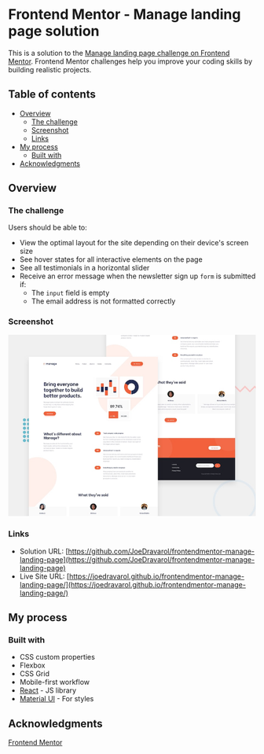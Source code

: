 # Frontend Mentor - Manage landing page solution

This is a solution to the [Manage landing page challenge on Frontend Mentor](https://www.frontendmentor.io/challenges/manage-landing-page-SLXqC6P5). Frontend Mentor challenges help you improve your coding skills by building realistic projects.

## Table of contents

- [Overview](#overview)
  - [The challenge](#the-challenge)
  - [Screenshot](#screenshot)
  - [Links](#links)
- [My process](#my-process)
  - [Built with](#built-with)
- [Acknowledgments](#acknowledgments)

## Overview

### The challenge

Users should be able to:

- View the optimal layout for the site depending on their device's screen size
- See hover states for all interactive elements on the page
- See all testimonials in a horizontal slider
- Receive an error message when the newsletter sign up `form` is submitted if:
  - The `input` field is empty
  - The email address is not formatted correctly

### Screenshot

![Design preview for the Manage landing page coding challenge](./design/desktop-preview.jpg)

### Links

- Solution URL: [https://github.com/JoeDravarol/frontendmentor-manage-landing-page](https://github.com/JoeDravarol/frontendmentor-manage-landing-page)
- Live Site URL: [https://joedravarol.github.io/frontendmentor-manage-landing-page/](https://joedravarol.github.io/frontendmentor-manage-landing-page/)

## My process

### Built with

- CSS custom properties
- Flexbox
- CSS Grid
- Mobile-first workflow
- [React](https://reactjs.org/) - JS library
- [Material UI](https://material-ui.com/) - For styles

## Acknowledgments

[Frontend Mentor](https://www.frontendmentor.io/)
